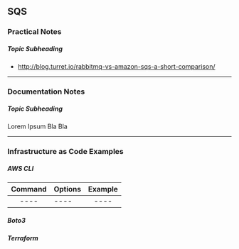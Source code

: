## SQS

### Practical Notes

##### *Topic Subheading*
- http://blog.turret.io/rabbitmq-vs-amazon-sqs-a-short-comparison/

---

### Documentation Notes

##### *Topic Subheading*

Lorem Ipsum Bla Bla

---

### Infrastructure as Code Examples

##### *AWS CLI*

| Command        | Options      | Example  |
| :-------------:|------------- | :-----:  |
| ---- | ---- | ---- |

##### *Boto3*

##### *Terraform*
